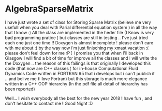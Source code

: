 # AlgebraSparseMatrix

I have just wrote a set of class for Storing Sparse Matrix (believe me very usefull when you deal with Parial differential equation system ) in all the way that I know :)  All the class are implemented in the heder file 
(I Know is very bad programming pratice ) but classes are still in testing .. I've just tried each one just one time !!
Doxygen is almost incomplete ! please don't care with me about :) by the way now i'm just finisching my xmast vacation :( please don't
feel down for me :P ) I promise you that when I'll back in Glasgow I will find a bit of time for improve all the classes and I will write the the Doxygen .. the reason of this failings is that originally I developed  this code (that now are C++ classes ) for in-house Computational Fluid Dynamics Code written 
in FORTRAN 95 that i develops but i can't publish it .. and belive me (I love Fortran) but this storage is much more elegance written in a C++ OOP hierarchy (In the pdf file all detail of hierarchy has been reported)



Well...   I wish everybody all the best for the new year 2018 ! have fun , and don't hesitate to contact me ! 
Good Night :D
